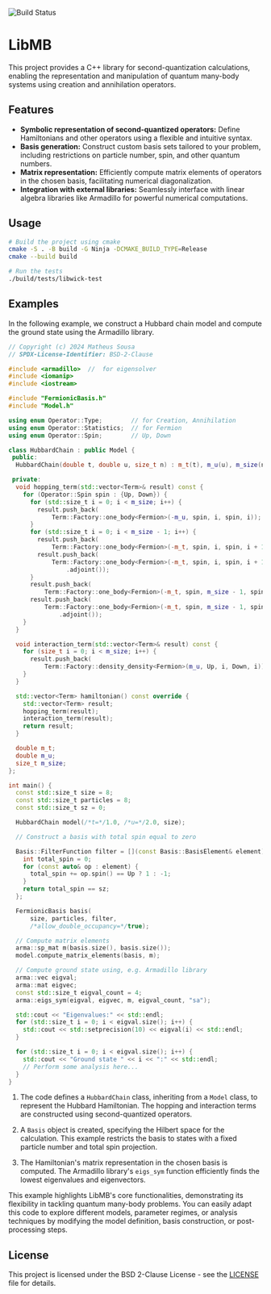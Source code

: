 ![Build Status](https://github.com/keyehzy/cctb/actions/workflows/cmake.yml/badge.svg)
# LibMB

This project provides a C++ library for second-quantization calculations, enabling the representation and manipulation of quantum many-body systems using creation and annihilation operators. 

## Features

- **Symbolic representation of second-quantized operators:** Define Hamiltonians and other operators using a flexible and intuitive syntax.
- **Basis generation:**  Construct custom basis sets tailored to your problem, including restrictions on particle number, spin, and other quantum numbers.
- **Matrix representation:**  Efficiently compute matrix elements of operators in the chosen basis, facilitating numerical diagonalization.
- **Integration with external libraries:** Seamlessly interface with linear algebra libraries like Armadillo for powerful numerical computations.

## Usage

```bash
# Build the project using cmake
cmake -S . -B build -G Ninja -DCMAKE_BUILD_TYPE=Release
cmake --build build

# Run the tests
./build/tests/libwick-test
```

## Examples

In the following example, we construct a Hubbard chain model and compute the ground state using the Armadillo library.

```cpp
// Copyright (c) 2024 Matheus Sousa
// SPDX-License-Identifier: BSD-2-Clause

#include <armadillo>  //  for eigensolver
#include <iomanip>
#include <iostream>

#include "FermionicBasis.h"
#include "Model.h"

using enum Operator::Type;        // for Creation, Annihilation
using enum Operator::Statistics;  // for Fermion
using enum Operator::Spin;        // Up, Down

class HubbardChain : public Model {
 public:
  HubbardChain(double t, double u, size_t n) : m_t(t), m_u(u), m_size(n) {}

 private:
  void hopping_term(std::vector<Term>& result) const {
    for (Operator::Spin spin : {Up, Down}) {
      for (std::size_t i = 0; i < m_size; i++) {
        result.push_back(
            Term::Factory::one_body<Fermion>(-m_u, spin, i, spin, i));
      }
      for (std::size_t i = 0; i < m_size - 1; i++) {
        result.push_back(
            Term::Factory::one_body<Fermion>(-m_t, spin, i, spin, i + 1));
        result.push_back(
            Term::Factory::one_body<Fermion>(-m_t, spin, i, spin, i + 1)
                .adjoint());
      }
      result.push_back(
          Term::Factory::one_body<Fermion>(-m_t, spin, m_size - 1, spin, 0));
      result.push_back(
          Term::Factory::one_body<Fermion>(-m_t, spin, m_size - 1, spin, 0)
              .adjoint());
    }
  }

  void interaction_term(std::vector<Term>& result) const {
    for (size_t i = 0; i < m_size; i++) {
      result.push_back(
          Term::Factory::density_density<Fermion>(m_u, Up, i, Down, i));
    }
  }

  std::vector<Term> hamiltonian() const override {
    std::vector<Term> result;
    hopping_term(result);
    interaction_term(result);
    return result;
  }

  double m_t;
  double m_u;
  size_t m_size;
};

int main() {
  const std::size_t size = 8;
  const std::size_t particles = 8;
  const std::size_t sz = 0;

  HubbardChain model(/*t=*/1.0, /*u=*/2.0, size);

  // Construct a basis with total spin equal to zero

  Basis::FilterFunction filter = [](const Basis::BasisElement& element) {
    int total_spin = 0;
    for (const auto& op : element) {
      total_spin += op.spin() == Up ? 1 : -1;
    }
    return total_spin == sz;
  };

  FermionicBasis basis(
      size, particles, filter,
      /*allow_double_occupancy=*/true);

  // Compute matrix elements
  arma::sp_mat m(basis.size(), basis.size());
  model.compute_matrix_elements(basis, m);

  // Compute ground state using, e.g. Armadillo library
  arma::vec eigval;
  arma::mat eigvec;
  const std::size_t eigval_count = 4;
  arma::eigs_sym(eigval, eigvec, m, eigval_count, "sa");

  std::cout << "Eigenvalues:" << std::endl;
  for (std::size_t i = 0; i < eigval.size(); i++) {
    std::cout << std::setprecision(10) << eigval(i) << std::endl;
  }

  for (std::size_t i = 0; i < eigval.size(); i++) {
    std::cout << "Ground state " << i << ":" << std::endl;
    // Perform some analysis here...
  }
}
```

1. The code defines a `HubbardChain` class, inheriting from a `Model` class, to
represent the Hubbard Hamiltonian. The hopping and interaction terms are
constructed using second-quantized operators.

2. A `Basis` object is created, specifying the Hilbert space for the calculation.
This example restricts the basis to states with a fixed particle number and
total spin projection.

3. The Hamiltonian's matrix representation in the chosen basis is computed. The
Armadillo library's `eigs_sym` function efficiently finds the lowest eigenvalues
and eigenvectors.

This example highlights LibMB's core functionalities, demonstrating its
flexibility in tackling quantum many-body problems. You can easily adapt this
code to explore different models, parameter regimes, or analysis techniques by
modifying the model definition, basis construction, or post-processing steps.

## License

This project is licensed under the BSD 2-Clause License - see the [LICENSE](LICENSE) file for details.
